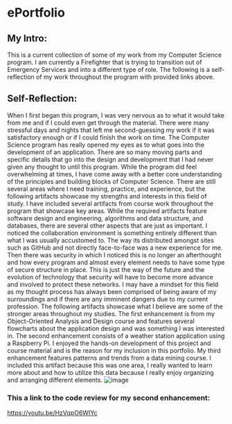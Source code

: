 # ePortfolio
## My Intro:
This is a current collection of some of my work from my Computer Science program. 
I am currently a Firefighter that is trying to transition out of Emergency Services
and into a different type of role. The following is a self-reflection of my work 
throughout the program with provided links above. 
      
## Self-Reflection:
When I first began this program, I was very nervous as to what it would take from me and if 
I could even get through the material. There were many stressful days and nights that left me 
second-guessing my work if it was satisfactory enough or if I could finish the work on time. 
The Computer Science program has really opened my eyes as to what goes into the development of an application. 
There are so many moving parts and specific details that go into the design and development that I 
had never given any thought to until this program. While the program did feel overwhelming at times, 
I have come away with a better core understanding of the principles and building blocks of Computer Science.
There are still several areas where I need training, practice, and experience, but the following artifacts showcase my strengths 
and interests in this field of study. I have included several artifacts from course work throughout the program that showcase 
key areas. While the required artifacts feature software design and engineering, algorithms and data structure, and databases, 
there are several other aspects that are just as important. I noticed the collaboration environment is something entirely 
different than what I was usually accustomed to. The way its distributed amongst sites such as GitHub and not directly 
face-to-face was a new experience for me. Then there was security in which I noticed this is no longer an afterthought and 
how every program and almost every element needs to have some type of secure structure in place. This is just the way of the 
future and the evolution of technology that security will have to become more advance and involved to protect these networks. 
I may have a mindset for this field as my thought process has always been comprised of being aware of my surroundings and if 
there are any imminent dangers due to my current profession. 
The following artifacts showcase what I believe are some of the stronger areas throughout my studies. The first enhancement 
is from my Object-Oriented Analysis and Design course and features several flowcharts about the application design and was 
something I was interested in. The second enhancement consists of a weather station application using a Raspberry Pi. I enjoyed 
the hands-on development of this project and course material and is the reason for my inclusion in this portfolio. My third 
enhancement features patterns and trends from a data mining course. I included this artifact because this was one area, I 
really wanted to learn more about and how to utilize this data because I really enjoy organizing and arranging different elements. 
![image](https://user-images.githubusercontent.com/75960616/129485246-403cc0e7-5d97-49ea-96f4-decf008f9717.png)

### This a link to the code review for my second enhancement:
https://youtu.be/HzVqpO6WIYc
